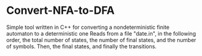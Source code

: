 # Convert-NFA-to-DFA
Simple tool written in C++ for converting a nondeterministic finite automaton to a deterministic one
Reads from a file "date.in", in the following order, the total number of states, the number of final states, and the number of symbols. Then, the final states, and finally the transitions.
